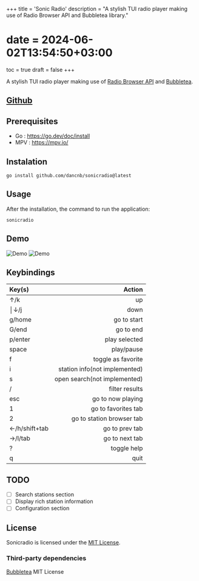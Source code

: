 +++
title = 'Sonic Radio'
description = "A stylish TUI radio player making use of Radio Browser API and Bubbletea library."
# date = 2024-06-02T13:54:50+03:00
toc = true
draft = false
+++

A stylish TUI radio player making use of [Radio Browser API](https://www.radio-browser.info/) and [Bubbletea](https://github.com/charmbracelet/bubbletea).

## [Github](https://github.com/dancnb/sonicradio)

## Prerequisites

* Go : https://go.dev/doc/install
* MPV  : https://mpv.io/

## Instalation

    go install github.com/dancnb/sonicradio@latest

## Usage

After the installation, the command to run the application:

    sonicradio

## Demo

![ Demo](/sonicradio.png)
![ Demo](/demo.gif)

## Keybindings

| Key(s)          |                          Action |
|:----------------|--------------------------------:|
|↑/k              |                              up |
│↓/j              |                            down |
|g/home           |                     go to start |
|G/end            |                       go to end |
|p/enter          |                   play selected |
|space            |                      play/pause |
|f                |              toggle as favorite |
|i                |   station info(not implemented) |
|s                |    open search(not implemented) |
|/                |                  filter results |
|esc              |               go to now playing |
|1                |             go to favorites tab |
|2                |       go to station browser tab |
|←/h/shift+tab    |                  go to prev tab |
|→/l/tab          |                  go to next tab |
|?                |                     toggle help |
|q                |                            quit |

## TODO

* [ ] Search stations section
* [ ] Display rich station information
* [ ] Configuration section

## License

Sonicradio is licensed under the [MIT License](LICENSE).

### Third-party dependencies

[Bubbletea](https://github.com/charmbracelet/bubbletea/blob/master/LICENSE) MIT License
